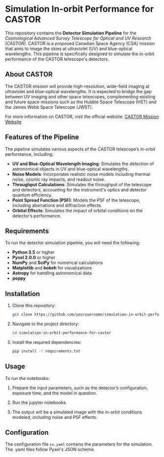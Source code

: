 # Simulation In-orbit Performance for CASTOR

This repository contains the **Detector Simulation Pipeline** for the *Cosmological Advanced Survey Telescope for Optical and UV Research (CASTOR)*. CASTOR is a proposed Canadian Space Agency (CSA) mission that aims to image the skies at ultraviolet (UV) and blue-optical wavelengths. This pipeline is specifically designed to simulate the in-orbit performance of the CASTOR telescope's detectors.

## About CASTOR

The CASTOR mission will provide high-resolution, wide-field imaging at ultraviolet and blue-optical wavelengths. It is expected to bridge the gap between UV imaging and other space telescopes, complementing existing and future space missions such as the Hubble Space Telescope (HST) and the James Webb Space Telescope (JWST).

For more information on CASTOR, visit the official website: [CASTOR Mission Website](https://www.castormission.org)

## Features of the Pipeline

The pipeline simulates various aspects of the CASTOR telescope’s in-orbit performance, including:

- **UV and Blue-Optical Wavelength Imaging**: Simulates the detection of astronomical objects in UV and blue-optical wavelengths.
- **Noise Models**: Incorporates realistic noise models including thermal noise, cosmic ray impacts, and readout noise.
- **Throughput Calculations**: Simulates the throughput of the telescope and detectors, accounting for the instrument's optics and detector quantum efficiency.
- **Point Spread Function (PSF)**: Models the PSF of the telescope, including aberrations and diffraction effects.
- **Orbital Effects**: Simulates the impact of orbital conditions on the detector’s performance.

## Requirements

To run the detector simulation pipeline, you will need the following:

- **Python 3.5** or higher
- **Pyxel 2.0.0** or higher
- **NumPy** and **SciPy** for numerical calculations
- **Matplotlib** and **bokeh** for visualizations
- **Astropy** for handling astronomical data
- **poppy**

## Installation

1. Clone this repository:

    ```bash
    git clone https://github.com/yourusername/simulation-in-orbit-performance-for-castor.git
    ```

2. Navigate to the project directory:

    ```bash
    cd simulation-in-orbit-performance-for-castor
    ```

3. Install the required dependencies:

    ```bash
    pip install -r requirements.txt
    ```

## Usage

To run the notebooks:

1. Prepare the input parameters, such as the detector’s configuration, exposure time, and the model in question.
   
2. Run the jupyter notebooks.
   
3. The output will be a simulated image with the in-orbit conditions modeled, including noise and PSF effects.

## Configuration

The configuration file `xx.yaml` contains the parameters for the simulation. The .yaml files follow Pyxel's JSON schema.


